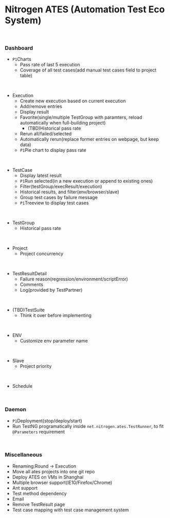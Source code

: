 # Nitrogen ATES (Automation Test Eco System)
<br/>

### Dashboard
* `P1`Charts
  * Pass rate of last 5 execution
  * Coverage of all test cases(add manual test cases field to project table)
<br/>

* Execution
  * Create new execution based on current execution
  * Add/remove entries
  * Display result
  * Favorite(single/multiple TestGroup with paramters, reload automatically when full-building project)
    * (TBD)Historical pass rate
  * Rerun all/failed/selected
  * Automatically rerun(replace former entries on webpage, but keep data)
  * `P1`Pie chart to display pass rate
<br/>

* TestCase
  * Display latest result
  * `P1`Run selected(in a new execution or append to existing ones)
  * Filter(testGroup/execResult/execution)
  * Historical results, and filter(env/browser/slave)
  * Group test cases by failure message
  * `P1`Treeview to display test cases
<br/>

* TestGroup
  * Historical pass rate
<br/>

* Project
  * Project concurrency
<br/>

* TestResultDetail
  * Failure reason(regression/environment/scriptError)
  * Comments
  * Log(provided by TestPartner)
<br/>

* (TBD)TestSuite
  * Think it over before implementing
<br/>

* ENV
  * Customize env parameter name
<br/>

* Slave
  * Project priority
<br/>

* Schedule
<br/>

### Daemon
* `P1`Deployment(stop/deploy/start)
* Run TestNG programatically inside `net.nitrogen.ates.TestRunner`, to fit `@Parameters` requirement
<br/>

### Miscellaneous
* Renaming:Round -> Execution
* Move all ates projects into one git repo
* Deploy ATES on VMs in Shanghai
* Multiple browser support(IE10/Firefox/Chrome)
* Ant support
* Test method dependency
* Email
* Remove TestResult page
* Test case mapping with test case management system